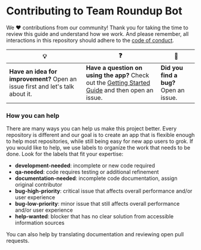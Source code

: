 # Contributing to Team Roundup Bot

We :heart: contributions from our community! Thank you for taking the time to review this guide and understand how we work. And please remember, all interactions in this repository should adhere to the [code of conduct](code-of-conduct.md).

| :bulb: | :question: | :bug: |
| ------- | -------- | -------- |
| **Have an idea for improvement?** Open an issue first and let's talk about it. | **Have a question on using the app?** Check out the [Getting Started Guide](docs/getting-started.md) and then open an issue. | **Did you find a bug?** Open an issue. |

### How you can help

There are many ways you can help us make this project better. Every repository is different and our goal is to create an app that is flexible enough to help most repositories, while still being easy for new app users to grok. If you would like to help, we use labels to organize the work that needs to be done. Look for the labels that fit your expertise:

- **development-needed**: incomplete or new code required
- **qa-needed**: code requires testing or additional refinement
- **documentation-needed**: incomplete code documentation, assign original contributor
- **bug-high-priority**: critical issue that affects overall performance and/or user experience
- **bug-low-priority**: minor issue that still affects overall performance and/or user experience
- **help-wanted**: blocker that has no clear solution from accessible information sources

You can also help by translating documentation and reviewing open pull requests.
